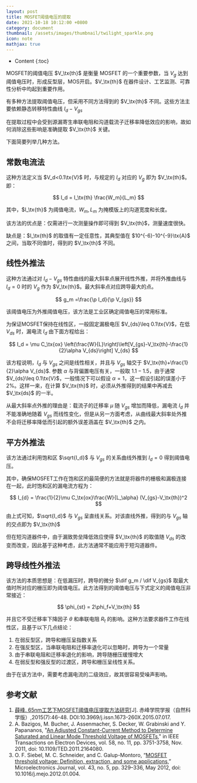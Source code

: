```yaml
---
layout: post
title: MOSFET阈值电压的提取
date: 2021-10-18 10:12:00 +0800
category: document
thumbnail: /assets/images/thumbnail/twilight_sparkle.png
icon: note
mathjax: true
---
```


* Content
{:toc}

<!--more-->

$$
\newcommand{\tx}{\text}
$$

MOSFET的阈值电压 $V_\tx{th}$ 是衡量 MOSFET 的一个重要参数，当 $V_g$ 达到阈值电压时，形成反型层，MOS开启。$V_\tx{th}$ 在器件设计、工艺监测、可靠性分析中均起到重要作用。

有多种方法提取阈值电压，但采用不同方法得到的 $V_\tx{th}$ 不同。这些方法主要依赖静态转移特性曲线 $I_d-V_{gs}$

在提取过程中会受到源漏寄生串联电阻和沟道载流子迁移率降低效应的影响，故如何消除这些影响是准确提取 $V_\tx{th}$ 关键。

下面简要列举几种方法。

## 常数电流法

这种方法定义当 $V_d<0.1\tx{V}$ 时，与规定的 $I_d$ 对应的 $V_g$ 即为 $V_\tx{th}$。即：

$$
I_d = I_\tx{th} \frac{W_m}{L_m}
$$

其中，$I_\tx{th}$ 为阈值电流，$W_m,L_m$ 为掩模版上的沟道宽度和长度。

该方法的优点是：仅需进行一次测量操作即可得到 $V_\tx{th}$，测量速度很快。

缺点是：$I_\tx{th}$ 的取值有一定任意性，其典型值在 $10^{-6}-10^{-9}\tx{A}$ 之间，当取不同值时，得到的 $V_\tx{th}$ 不同。

## 线性外推法

这种方法通过对 $I_d-V_{gs}$ 特性曲线的最大斜率点展开线性外推，并将外推曲线与 $I_d=0$ 时的 $V_g$ 作为 $V_\tx{th}$。最大斜率点对应跨导最大的点。

$$
g_m =\frac{\p I_d}{\p V_{gs}}
$$

该阈值电压为外推阈值电压，该方法是工业区确定阈值电压的常用标准。

为保证MOSFET保持在线性区，一般固定漏极电压 $V_{ds}\leq 0.1\tx{V}$，在低 $V_{ds}$ 时，漏电流 $I_d$ 由下面方程给出：

$$
I_d = \mu C_\tx{ox} \left(\frac{W}{L}\right)\left[V_{gs}-V_\tx{th}-\frac{1}{2}\alpha V_{ds}\right] V_{ds}
$$

该方程说明，$I_d$ 与 $V_{gs}$ 之间是线性相关，并且与 $V_{gs}$ 轴交于 $V_\tx{th}+\frac{1}{2}\alpha V_{ds}$. 参数 $\alpha$ 与背偏置电压有关，一般取 $1.1-1.5$，由于通常 $V_{ds}\leq 0.1\tx{V}$，一般情况下可以假设 $\alpha=1$，这一假设引起的误差小于 2%。这样一来，在计算 $V_\tx{th}$ 时，必须从外推得到的结果中再减去 $V_\tx{ds}$ 的一半。

从最大斜率点外推的理由是：载流子的迁移率 $\mu$ 随 $V_{gs}$ 增加而降低，漏电流 $I_d$ 并不能准确地随着 $V_{gs}$ 而线性变化，但是从另一方面考虑，从曲线最大斜率处外推不会将迁移率降低而引起的额外误差涵盖在 $V_\tx{th}$ 之内。

## 平方外推法

该方法通过利用饱和区 $\sqrt{I_d}$ 与 $V_{gs}$ 的关系曲线外推到 $I_{d}=0$ 得到阈值电压。

其中，确保MOSFET工作在饱和区的最简便的方法就是将器件的栅极和漏极连接在一起，此时饱和区的漏电流方程为：

$$
I_{d} = \frac{1}{2}\mu C_\tx{ox}\frac{W}{L_\alpha} (V_{gs}-V_\tx{th})^2
$$

由上式可知，$\sqrt{I_d}$ 与 $V_{gs}$ 呈直线关系。对该直线外推，得到的与 $V_{gs}$ 轴的交点即为 $V_\tx{th}$

但在短沟道器件中，由于漏致势垒降低效应使得 $V_\tx{th}$ 的取值随 $V_{ds}$ 的改变而改变，因此基于这种考虑，此方法通常不能应用于短沟道器件。

## 跨导线性外推法

该方法的本质思想是：在低漏压时，跨导的微分 $\dif g_m / \dif V_{gs}$ 取最大值时所对应的栅压即为阈值电压。此方法得到的阈值电压与下式定义的阈值电压非常接近：

$$
\phi_{st} = 2\phi_f+V_\tx{th}
$$

并且它不受迁移率下降因子 $\theta$ 和串联电阻 $R_t$ 的影响。这种方法要求器件工作在线性区，且基于以下几点结论：

1. 在弱反型区，跨导和栅压呈指数关系
2. 在强反型区，当串联电阻和迁移率退化可以忽略时，跨导为一个常量
3. 由于串联电阻和迁移率退化的影响，跨导随栅压缓慢增大
4. 在弱反型和强反型的过渡区，跨导和栅压呈线性关系。

由于在该方法中，需要考虑漏电流的二级效应，故其很容易受噪声影响。

## 参考文献

1. [薛峰. 65nm工艺下MOSFET阈值电压提取方法研究](http://dx.chinadoi.cn/10.3969/j.issn.1673-260X.2015.07.017)[J]. 赤峰学院学报（自然科学版）,2015(7):46-48. DOI:10.3969/j.issn.1673-260X.2015.07.017.
2. A. Bazigos, M. Bucher, J. Assenmacher, S. Decker, W. Grabinski and Y. Papananos, "[An Adjusted Constant-Current Method to Determine Saturated and Linear Mode Threshold Voltage of MOSFETs](https://ieeexplore.ieee.org/document/6003772)," in IEEE Transactions on Electron Devices, vol. 58, no. 11, pp. 3751-3758, Nov. 2011, doi: 10.1109/TED.2011.2164080.
3. O. F. Siebel, M. C. Schneider, and C. Galup-Montoro, “[MOSFET threshold voltage: Definition, extraction, and some applications](https://doi.org/10.1016/j.mejo.2012.01.004),” Microelectronics Journal, vol. 43, no. 5, pp. 329–336, May 2012, doi: 10.1016/j.mejo.2012.01.004.
